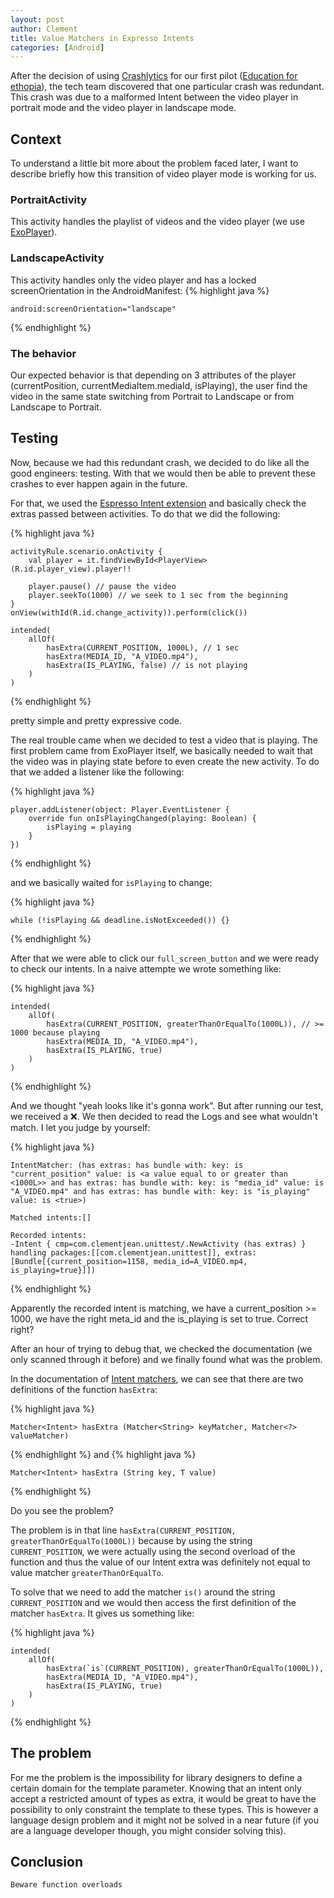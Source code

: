 ```yaml
---
layout: post
author: Clement
title: Value Matchers in Expresso Intents
categories: [Android]
---
```


After the decision of using [Crashlytics](https://firebase.google.com/docs/crashlytics) for our first pilot ([Education for ethopia](https://www.educationforethiopia.org/)), the tech team discovered that one particular crash was redundant. This crash was due to a malformed Intent between the video player in portrait mode and the video player in landscape mode.

## Context

To understand a little bit more about the problem faced later, I want to describe briefly how this transition of video player mode is working for us.

### PortraitActivity

This activity handles the playlist of videos and the video player (we use [ExoPlayer](https://exoplayer.dev)).

### LandscapeActivity

This activity handles only the video player and has a locked screenOrientation in the AndroidManifest:
{% highlight java %}
```
android:screenOrientation="landscape"
```
{% endhighlight %}

### The behavior

Our expected behavior is that depending on 3 attributes of the player (currentPosition, currentMediaItem.mediaId, isPlaying), the user find the video in the same state switching from Portrait to Landscape or from Landscape to Portrait.

## Testing

Now, because we had this redundant crash, we decided to do like all the good engineers: testing. With that we would then be able to prevent these crashes to ever happen again in the future.

For that, we used the [Espresso Intent extension](https://developer.android.com/training/testing/espresso/intents) and basically check the extras passed between activities. To do that we did the following:

{% highlight java %}

```
activityRule.scenario.onActivity {
    val player = it.findViewById<PlayerView>(R.id.player_view).player!!

    player.pause() // pause the video
    player.seekTo(1000) // we seek to 1 sec from the beginning
}
onView(withId(R.id.change_activity)).perform(click())

intended(
    allOf(
        hasExtra(CURRENT_POSITION, 1000L), // 1 sec
        hasExtra(MEDIA_ID, "A_VIDEO.mp4"),
        hasExtra(IS_PLAYING, false) // is not playing
    )
)
```
{% endhighlight %}

pretty simple and pretty expressive code.

The real trouble came when we decided to test a video that is playing. The first problem came from ExoPlayer itself, we basically needed to wait that the video was in playing state before to even create the new activity. To do that we added a listener like the following:

{% highlight java %}
```
player.addListener(object: Player.EventListener {
    override fun onIsPlayingChanged(playing: Boolean) {
        isPlaying = playing
    }
})
```
{% endhighlight %}

and we basically waited for `isPlaying` to change:

{% highlight java %}
```
while (!isPlaying && deadline.isNotExceeded()) {}
```
{% endhighlight %}

After that we were able to click our `full_screen_button` and we were ready to check our intents. In a naive attempte we wrote something like:

{% highlight java %}
```
intended(
    allOf(
        hasExtra(CURRENT_POSITION, greaterThanOrEqualTo(1000L)), // >= 1000 because playing
        hasExtra(MEDIA_ID, "A_VIDEO.mp4"),
        hasExtra(IS_PLAYING, true)
    )
)
```
{% endhighlight %}

And we thought "yeah looks like it's gonna work". But after running our test, we received a ❌. We then decided to read the Logs and see what wouldn't match. I let you judge by yourself:

{% highlight java %}
```
IntentMatcher: (has extras: has bundle with: key: is "current_position" value: is <a value equal to or greater than <1000L>> and has extras: has bundle with: key: is "media_id" value: is "A_VIDEO.mp4" and has extras: has bundle with: key: is "is_playing" value: is <true>)

Matched intents:[]

Recorded intents:
-Intent { cmp=com.clementjean.unittest/.NewActivity (has extras) } handling packages:[[com.clementjean.unittest]], extras:[Bundle[{current_position=1158, media_id=A_VIDEO.mp4, is_playing=true}]])

```
{% endhighlight %}

Apparently the recorded intent is matching, we have a current_position >= 1000, we have the right meta_id and the is_playing is set to true. Correct right?

After an hour of trying to debug that, we checked the documentation (we only scanned through it before) and we finally found what was the problem.

In the documentation of [Intent matchers](https://developer.android.com/reference/androidx/test/espresso/intent/matcher/IntentMatchers#hasExtra(org.hamcrest.Matcher%3Cjava.lang.String%3E,%20org.hamcrest.Matcher%3C?%3E)), we can see that there are two definitions of the function `hasExtra`:

{% highlight java %}
```
Matcher<Intent> hasExtra (Matcher<String> keyMatcher, Matcher<?> valueMatcher)
```
{% endhighlight %}
and
{% highlight java %}
```
Matcher<Intent> hasExtra (String key, T value)
```
{% endhighlight %}

Do you see the problem?

The problem is in that line `hasExtra(CURRENT_POSITION, greaterThanOrEqualTo(1000L))` because by using the string `CURRENT_POSITION`, we were actually using the second overload of the function and thus the value of our Intent extra was definitely not equal to value matcher `greaterThanOrEqualTo`.

To solve that we need to add the matcher `is()` around the string `CURRENT_POSITION` and we would then access the first definition of the matcher `hasExtra`. It gives us something like:

{% highlight java %}
```
intended(
    allOf(
        hasExtra(`is`(CURRENT_POSITION), greaterThanOrEqualTo(1000L)),
        hasExtra(MEDIA_ID, "A_VIDEO.mp4"),
        hasExtra(IS_PLAYING, true)
    )
)
```
{% endhighlight %}

## The problem

For me the problem is the impossibility for library designers to define a certain domain for the template parameter. Knowing that an intent only accept a restricted amount of types as extra, it would be great to have the possibility to only constraint the template to these types. This is however a language design problem and it might not be solved in a near future (if you are a language developer though, you might consider solving this).

## Conclusion

`Beware function overloads`
